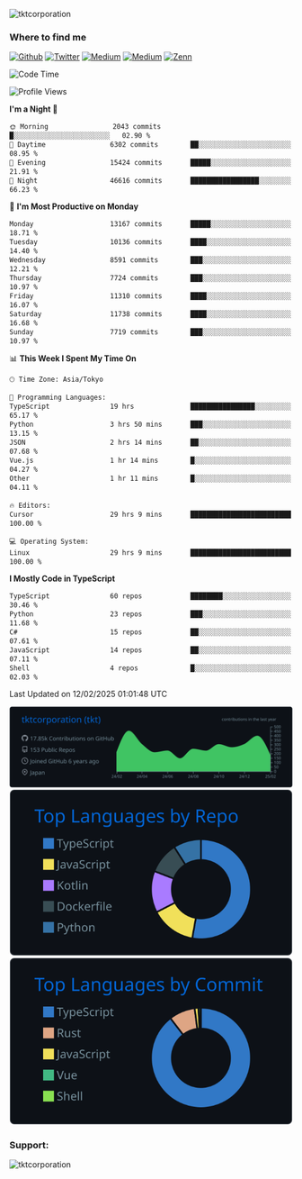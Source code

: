 <p align="left"> <img src="https://komarev.com/ghpvc/?username=tktcorporation&label=Profile%20views&color=0e75b6&style=flat" alt="tktcorporation" /> </p>

<h3>Where to find me</h3>
<p>
<a href="https://github.com/tktcorporation" target="_blank"><img alt="Github" src="https://img.shields.io/badge/GitHub-%2312100E.svg?&style=for-the-badge&logo=Github&logoColor=white" /></a>
<a href="https://twitter.com/tktcorporation" target="_blank"><img alt="Twitter" src="https://img.shields.io/badge/twitter-%231DA1F2.svg?&style=for-the-badge&logo=twitter&logoColor=white" /></a>
<a href="https://www.linkedin.com/in/tktcorporation" target="_blank"><img alt="Medium" src="https://img.shields.io/badge/linkdin-0a66c2.svg?&style=for-the-badge&logo=linkedin&logoColor=white" /></a>
<a href="https://qiita.com/tktcorporation" target="_blank"><img alt="Medium" src="https://img.shields.io/badge/qiita-55C500.svg?&style=for-the-badge&logo=qiita&logoColor=white" /></a>
<a href="https://zenn.dev/tktcorporation" target="_blank"><img alt="Zenn" src="https://img.shields.io/badge/Zenn-3EA8FF.svg?&style=for-the-badge&logo=Zenn&logoColor=white" /></a>
</p>
  
<!--START_SECTION:waka-->
![Code Time](http://img.shields.io/badge/Code%20Time-2%2C140%20hrs%2027%20mins-blue)

![Profile Views](http://img.shields.io/badge/Profile%20Views-3-blue)

**I'm a Night 🦉** 

```text
🌞 Morning                2043 commits        █░░░░░░░░░░░░░░░░░░░░░░░░   02.90 % 
🌆 Daytime                6302 commits        ██░░░░░░░░░░░░░░░░░░░░░░░   08.95 % 
🌃 Evening                15424 commits       █████░░░░░░░░░░░░░░░░░░░░   21.91 % 
🌙 Night                  46616 commits       █████████████████░░░░░░░░   66.23 % 
```
📅 **I'm Most Productive on Monday** 

```text
Monday                   13167 commits       █████░░░░░░░░░░░░░░░░░░░░   18.71 % 
Tuesday                  10136 commits       ████░░░░░░░░░░░░░░░░░░░░░   14.40 % 
Wednesday                8591 commits        ███░░░░░░░░░░░░░░░░░░░░░░   12.21 % 
Thursday                 7724 commits        ███░░░░░░░░░░░░░░░░░░░░░░   10.97 % 
Friday                   11310 commits       ████░░░░░░░░░░░░░░░░░░░░░   16.07 % 
Saturday                 11738 commits       ████░░░░░░░░░░░░░░░░░░░░░   16.68 % 
Sunday                   7719 commits        ███░░░░░░░░░░░░░░░░░░░░░░   10.97 % 
```


📊 **This Week I Spent My Time On** 

```text
🕑︎ Time Zone: Asia/Tokyo

💬 Programming Languages: 
TypeScript               19 hrs              ████████████████░░░░░░░░░   65.17 % 
Python                   3 hrs 50 mins       ███░░░░░░░░░░░░░░░░░░░░░░   13.15 % 
JSON                     2 hrs 14 mins       ██░░░░░░░░░░░░░░░░░░░░░░░   07.68 % 
Vue.js                   1 hr 14 mins        █░░░░░░░░░░░░░░░░░░░░░░░░   04.27 % 
Other                    1 hr 11 mins        █░░░░░░░░░░░░░░░░░░░░░░░░   04.11 % 

🔥 Editors: 
Cursor                   29 hrs 9 mins       █████████████████████████   100.00 % 

💻 Operating System: 
Linux                    29 hrs 9 mins       █████████████████████████   100.00 % 
```

**I Mostly Code in TypeScript** 

```text
TypeScript               60 repos            ████████░░░░░░░░░░░░░░░░░   30.46 % 
Python                   23 repos            ███░░░░░░░░░░░░░░░░░░░░░░   11.68 % 
C#                       15 repos            ██░░░░░░░░░░░░░░░░░░░░░░░   07.61 % 
JavaScript               14 repos            ██░░░░░░░░░░░░░░░░░░░░░░░   07.11 % 
Shell                    4 repos             █░░░░░░░░░░░░░░░░░░░░░░░░   02.03 % 
```




 Last Updated on 12/02/2025 01:01:48 UTC
<!--END_SECTION:waka-->

[![](https://raw.githubusercontent.com/tktcorporation/tktcorporation/master/profile-summary-card-output/github_dark/0-profile-details.svg)](https://github.com/vn7n24fzkq/github-profile-summary-cards)
[![](https://raw.githubusercontent.com/tktcorporation/tktcorporation/master/profile-summary-card-output/github_dark/1-repos-per-language.svg)](https://github.com/vn7n24fzkq/github-profile-summary-cards) [![](https://raw.githubusercontent.com/tktcorporation/tktcorporation/master/profile-summary-card-output/github_dark/2-most-commit-language.svg)](https://github.com/vn7n24fzkq/github-profile-summary-cards)

<h3 align="left">Support:</h3>
<p><a href="https://www.buymeacoffee.com/tktcorporation"> <img align="left" src="https://cdn.buymeacoffee.com/buttons/v2/default-yellow.png" height="50" width="210" alt="tktcorporation" /></a></p><br><br>
